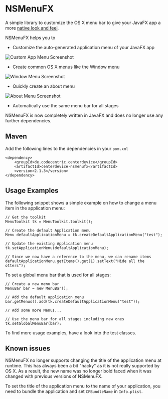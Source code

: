 # NSMenuFX

A simple library to customize the OS X menu bar to give your JavaFX app 
a more [native look and feel](https://developer.apple.com/library/mac/documentation/UserExperience/Conceptual/OSXHIGuidelines/MenuBarMenus.html).  

NSMenuFX helps you to

* Customize the auto-generated application menu of your JavaFX app

![Custom App Menu Screenshot](https://raw.githubusercontent.com/codecentric/NSMenuFX/master/Assets/Screenshots/AppMenu.png)

* Create common OS X menus like the Window menu

![Window Menu Screenshot](https://raw.githubusercontent.com/codecentric/NSMenuFX/master/Assets/Screenshots/WindowMenu.png)

* Quickly create an about menu

![About Menu Screenshot](https://raw.githubusercontent.com/codecentric/NSMenuFX/master/Assets/Screenshots/AboutStage.png)

* Automatically use the same menu bar for all stages

NSMenuFX is now completely written in JavaFX and does no longer use any
further dependencies.

## Maven

Add the following lines to the dependencies in your `pom.xml`

	<dependency>
    	<groupId>de.codecentric.centerdevice</groupId>
    	<artifactId>centerdevice-nsmenufx</artifactId>
    	<version>2.1.3</version>
    </dependency>

## Usage Examples

The following snippet shows a simple example on how to change a menu item in
the application menu:

    // Get the toolkit
    MenuToolkit tk = MenuToolkit.toolkit();
    
    // Create the default Application menu
	Menu defaultApplicationMenu = tk.createDefaultApplicationMenu("test");
	
	// Update the existing Application menu
	tk.setApplicationMenu(defaultApplicationMenu);

	// Since we now have a reference to the menu, we can rename items
	defaultApplicationMenu.getItems().get(1).setText("Hide all the otters");

To set a global menu bar that is used for all stages:

	// Create a new menu bar
	MenuBar bar = new MenuBar();
	
	// Add the default application menu
	bar.getMenus().add(tk.createDefaultApplicationMenu("test"));
	
	// Add some more Menus...

	// Use the menu bar for all stages including new ones
	tk.setGlobalMenuBar(bar);

To find more usage examples, have a look into the test classes.

## Known issues

NSMenuFX no longer supports changing the title of the application menu at
runtime. This has always been a bit "hacky" as it is not really supported
by OS X. As a result, the new name was no longer bold faced when it was
changed with previous versions of NSMenuFX.

To set the title of the application menu to the name of your application,
you need to bundle the application and set `CFBundleName` in `Info.plist`.
